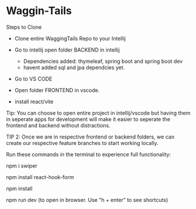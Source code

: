 # Waggin-Tails


Steps to  Clone

- Clone entire WaggingTails Repo to your Intellij

- Go to intellij open folder BACKEND in intellij 
  - Dependencies added:  thymeleaf, spring boot and spring boot dev
  - havent added sql and jpa dependcies yet.
-  Go to VS CODE
  - Open folder FRONTEND in vscode.
  - install react/vite

Tip: You can choose to open entire project in intellij/vscode but having them in seperate apps for development will make it easier to seperate the frontend and backend without distractions. 

TIP 2: Once we are in respective frontend or backend folders, we can create our respective feature branches to start working locally.  

Run these commands in the terminal to experience full functionality:

npm i swiper

npm install react-hook-form

npm install

npm run dev (to open in browser. Use "h + enter" to see shortcuts)
